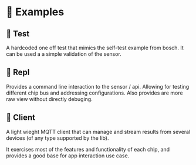 
# :triangular_ruler: Examples

## :electric_plug: Test

A hardcoded one off test that mimics the self-test example from bosch.
It can be used a a simple validation of the sensor.

## :flashlight: Repl

Provides a command line interaction to the sensor / api.  Allowing for testing different chip bus and addressing configurations.
Also provides are more raw view without directly debuging.

## :satellite: Client

A light wieght MQTT client that can manage and stream results from several devices (of any type supported by the lib).

It exercises most of the features and functionality of each chip, and provides a good base for app interaction use case.
